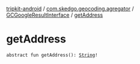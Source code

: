 [tripkit-android](../../index.md) / [com.skedgo.geocoding.agregator](../index.md) / [GCGoogleResultInterface](index.md) / [getAddress](./get-address.md)

# getAddress

`abstract fun getAddress(): `[`String`](https://kotlinlang.org/api/latest/jvm/stdlib/kotlin/-string/index.html)`!`